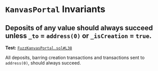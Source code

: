 # `KanvasPortal` Invariants



## Deposits of any value should always succeed unless `_to` = `address(0)` or `_isCreation` = `true`.
**Test:** [`FuzzKanvasPortal.sol#L38`](../contracts/echidna/FuzzKanvasPortal.sol#L38)

All deposits, barring creation transactions and transactions sent to `address(0)`, should always succeed. 
